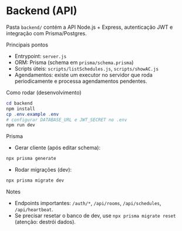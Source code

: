 # Backend (API)

Pasta `backend/` contém a API Node.js + Express, autenticação JWT e integração com Prisma/Postgres.

Principais pontos

- Entrypoint: `server.js`
- ORM: Prisma (schema em `prisma/schema.prisma`)
- Scripts úteis: `scripts/listSchedules.js`, `scripts/showAC.js`
- Agendamentos: existe um executor no servidor que roda periodicamente e processa agendamentos pendentes.

Como rodar (desenvolvimento)

```powershell
cd backend
npm install
cp .env.example .env
# configurar DATABASE_URL e JWT_SECRET no .env
npm run dev
```

Prisma

- Gerar cliente (após editar schema):

```powershell
npx prisma generate
```

- Rodar migrações (dev):

```powershell
npx prisma migrate dev
```

Notes

- Endpoints importantes: `/auth/*`, `/api/rooms`, `/api/schedules`, `/api/heartbeat`.
- Se precisar resetar o banco de dev, use `npx prisma migrate reset` (atenção: destrói dados).
